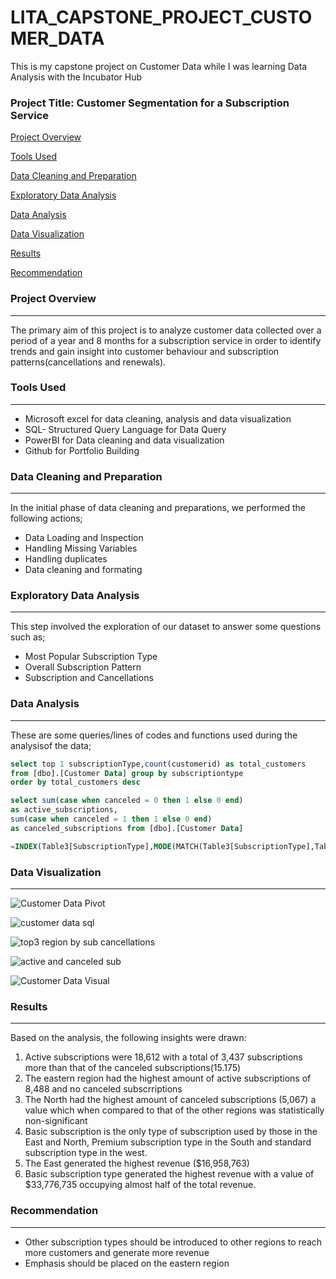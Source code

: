 # LITA_CAPSTONE_PROJECT_CUSTOMER_DATA
This is my capstone project on Customer Data while I was learning Data Analysis with the Incubator Hub 

### Project Title: Customer Segmentation for a Subscription Service

[Project Overview](#project-overview)

[Tools Used](#tools-used)

[Data Cleaning and Preparation](#data-cleaning-and-preparation)

[Exploratory Data Analysis](#exploratory-data-analysis)

[Data Analysis](#data-analysis)

[Data Visualization](#data-visualization)

[Results](#results)

[Recommendation](#recommendation)

### Project Overview
---
The primary aim of this project is to analyze customer data collected over a period of a year and 8 months for a subscription service in order to identify trends and gain insight into customer behaviour and subscription patterns(cancellations and renewals).

### Tools Used
---
- Microsoft excel for data cleaning, analysis and data visualization
- SQL- Structured Query Language for Data Query
- PowerBI for Data cleaning and data visualization
- Github for Portfolio Building

### Data Cleaning and Preparation
---
In the initial phase of data cleaning and preparations, we performed the following actions;
- Data Loading and Inspection
- Handling Missing Variables
- Handling duplicates
- Data cleaning and formating

### Exploratory Data Analysis
---
This step involved the exploration of our dataset to answer some questions such as;
- Most Popular Subscription Type
- Overall Subscription Pattern
- Subscription and Cancellations

### Data Analysis
---
These are some queries/lines of codes and functions used during the analysisof the data;
```SQL
select top 1 subscriptionType,count(customerid) as total_customers
from [dbo].[Customer Data] group by subscriptiontype
order by total_customers desc 

select sum(case when canceled = 0 then 1 else 0 end) 
as active_subscriptions,
sum(case when canceled = 1 then 1 else 0 end) 
as canceled_subscriptions from [dbo].[Customer Data]

=INDEX(Table3[SubscriptionType],MODE(MATCH(Table3[SubscriptionType],Table3[SubscriptionType],0)))
```
### Data Visualization
---
![Customer Data Pivot](https://github.com/user-attachments/assets/ee9e7f53-94b1-415b-baa9-b40a012e3e15)

![customer data sql](https://github.com/user-attachments/assets/f8b3b538-022a-40ed-bb1c-4042b13af551)

![top3 region by sub cancellations](https://github.com/user-attachments/assets/15f4345d-736d-48f5-8a1d-2e06b760256f)

![active and canceled sub](https://github.com/user-attachments/assets/ded65e83-6672-42e8-90d9-322f77f91a18)

![Customer Data Visual](https://github.com/user-attachments/assets/3a2fe616-c714-4ac9-830e-8fe69b5affd6)

### Results
---
Based on the analysis, the following insights were drawn:
1. Active subscriptions were 18,612 with a total of 3,437 subscriptions more than that of the canceled subscriptions(15.175)
2. The eastern region had the highest amount of active subscriptions of 8,488 and no canceled subscrriptions
3. The North had the  highest amount of canceled subscriptions (5,067) a value which when compared to that of the other regions was statistically non-significant 
4. Basic subscription is the only type of subscription used by those in the East and North, Premium subscription type in the South and standard subscription type in the west.
5. The East generated the highest revenue ($16,958,763)
6. Basic subscription type generated the highest revenue with a value of $33,776,735 occupying almost half of the total revenue.

### Recommendation
---
- Other subscription types should be introduced to other regions to reach more customers and generate more revenue
- Emphasis should be placed on the eastern region 












